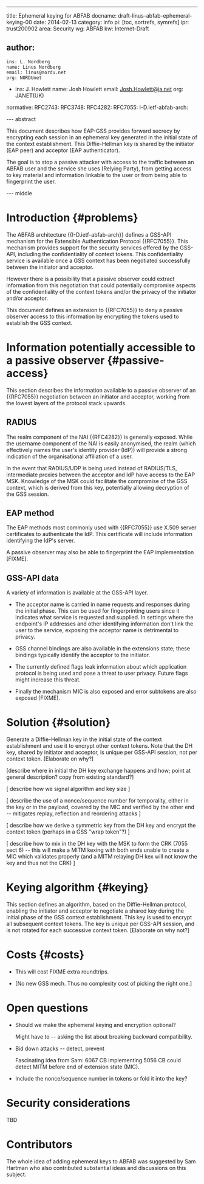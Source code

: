 ---
title: Ephemeral keying for ABFAB
docname: draft-linus-abfab-ephemeral-keying-00
date: 2014-02-13
category: info
pi: [toc, sortrefs, symrefs]
ipr: trust200902
area: Security
wg: ABFAB
kw: Internet-Draft

author:
  -
    ins: L. Nordberg
    name: Linus Nordberg
    email: linus@nordu.net
    org: NORDUnet
  -
    ins: J. Howlett
    name: Josh Howlett
    email: Josh.Howlett@ja.net
    org: JANET(UK)

normative:
  RFC2743:
  RFC3748:
  RFC4282:
  RFC7055:
  I-D.ietf-abfab-arch:

--- abstract

This document describes how EAP-GSS provides forward secrecy by
encrypting each session in an ephemeral key generated in the initial
state of the context establishment. This Diffie-Hellman key is shared
by the initiator (EAP peer) and acceptor (EAP authenticator).

The goal is to stop a passive attacker with access to the traffic
between an ABFAB user and the service she uses (Relying Party), from
getting access to key material and information linkable to the user or
from being able to fingerprint the user.

--- middle

Introduction {#problems}
============

The ABFAB architecture {{I-D.ietf-abfab-arch}} defines a GSS-API
mechanism for the Extensible Authentication Protocol {{RFC7055}}. This
mechanism provides support for the security services offered by the
GSS-API, including the confidentiality of context tokens. This
confidentiality service is available once a GSS context has been
negotiated successfully between the initiator and acceptor.

However there is a possibility that a passive observer could extract
information from this negotiation that could potentially compromise
aspects of the confidentiality of the context tokens and/or the
privacy of the initiator and/or acceptor.

This document defines an extension to {{RFC7055}} to deny a passive
observer access to this information by encrypting the tokens used to
establish the GSS context.


Information potentially accessible to a passive observer {#passive-access}
========================================================

This section describes the information available to a passive observer
of an {{RFC7055}} negotiation between an initiator and acceptor,
working from the lowest layers of the protocol stack upwards.

RADIUS
------

The realm component of the NAI {{RFC4282}} is generally exposed. While
the username component of the NAI is easily anonymised, the realm
(which effectively names the user's identity provider (IdP)) will
provide a strong indication of the organisational affiliation of a
user.

In the event that RADIUS/UDP is being used instead of RADIUS/TLS,
intermediate proxies between the acceptor and IdP have access to the
EAP MSK. Knowledge of the MSK could facilitate the compromise of the
GSS context, which is derived from this key, potentially allowing
decryption of the GSS session.

EAP method
----------

The EAP methods most commonly used with {{RFC7055}} use X.509 server
certificates to authenticate the IdP. This certificate will include
information identifying the IdP's server.

A passive observer may also be able to fingerprint the EAP
implementation [FIXME].


GSS-API data
------------

A variety of information is available at the GSS-API layer.

- The acceptor name is carried in name requests and responses during
the initial phase. This can be used for fingerprinting users since it
indicates what service is requested and supplied. In settings where
the endpoint's IP addresses and other identifying information don't
link the user to the service, exposing the acceptor name is
detrimental to privacy.

- GSS channel bindings are also available in the extensions state;
these bindings typically identify the acceptor to the initiator.

- The currently defined flags leak information about which application
protocol is being used and pose a threat to user privacy. Future flags
might increase this threat.

- Finally the mechanism MIC is also exposed and error subtokens are
also exposed [FIXME].


Solution {#solution}
========

Generate a Diffie-Hellman key in the initial state of the context
establishment and use it to encrypt other context tokens. Note that
the DH key, shared by initiator and acceptor, is unique per GSS-API
session, not per context token. [Elaborate on why?]

[describe where in initial the DH key exchange happens and how; point
at general description? copy from existing standard?]

[ describe how we signal algorithm and key size ]

[ describe the use of a nonce/sequence number for temporality, either
in the key or in the payload, covered by the MIC and verified by the
other end -- mitigates replay, reflection and reordering attacks ]

[ describe how we derive a symmetric key from the DH key and encrypt
the context token (perhaps in a GSS "wrap token"?) ]

[ describe how to mix in the DH key with the MSK to form the CRK (7055
sect 6) -- this will make a MITM kexing with both ends unable to
create a MIC which validates properly (and a MITM relaying DH kex will
not know the key and thus not the CRK) ]

Keying algorithm {#keying}
================

This section defines an algorithm, based on the Diffie-Hellman
protocol, enabling the initiator and acceptor to negotiate a shared
key during the initial phase of the GSS context establishment. This
key is used to encrypt all subsequent context tokens. The key is
unique per GSS-API session, and is not rotated for each successive
context token.  [Elaborate on why not?]


Costs {#costs}
=====

- This will cost FIXME extra roundtrips.

- [No new GSS mech. Thus no complexity cost of picking the right one.]

Open questions
==============

- Should we make the ephemeral keying and encryption optional?

  Might have to -- asking the list about breaking backward compatibility.

- Bid down attacks -- detect, prevent

  Fascinating idea from Sam: 6067 CB implementing 5056 CB could
  detect MITM before end of extension state (MIC).

- Include the nonce/sequence number in tokens or fold it into the key?

Security considerations
=======================

TBD

Contributors
============

The whole idea of adding ephemeral keys to ABFAB was suggested by Sam
Hartman who also contributed substantial ideas and discussions on this
subject.
